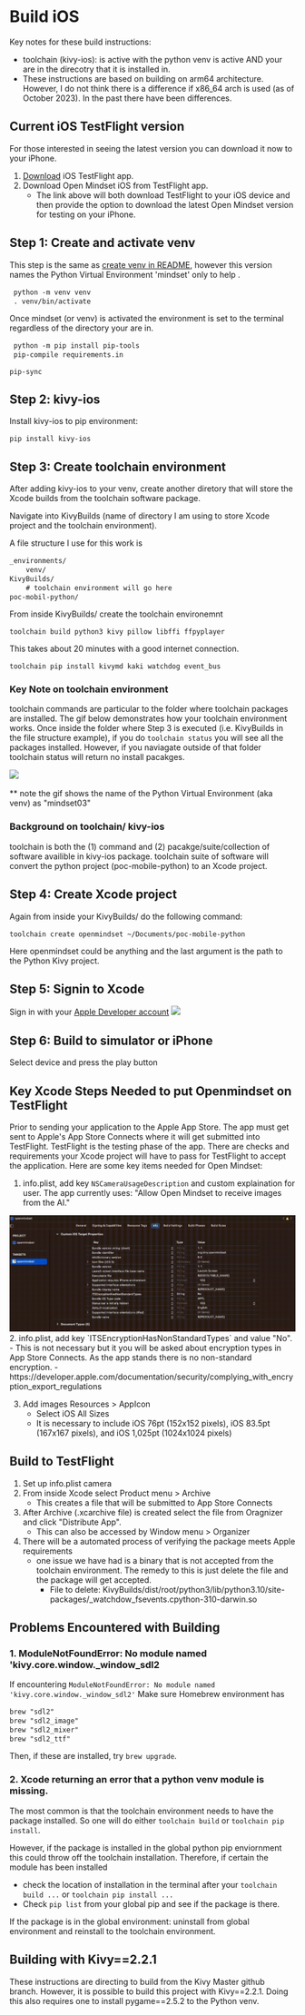 # Build iOS
Key notes for these build instructions:
- toolchain (kivy-ios): is active with the python venv is active AND your are in the direcotry that it is installed in.
- These instructions are based on building on arm64 architecture. However, I do not think there is a difference if x86_64 arch is used (as of October 2023). In the past there have been differences.

## Current iOS TestFlight version
For those interested in seeing the latest version you can download it now to your iPhone.
1. [Download](https://testflight.apple.com/join/1gCPBjbZ) iOS TestFlight app.
2. Download Open Mindset iOS from TestFlight app. 
    - The link above will both download TestFlight to your iOS device and then provide the option to download the latest Open Mindset version for testing on your iPhone.


## Step 1: Create and activate venv
This step is the same as [create venv in README](../README.md#create-venv), however this version names the Python Virtual Environment 'mindset' only to help .
```
 python -m venv venv
 . venv/bin/activate
```
Once mindset (or venv) is activated the environment is set to the terminal regardless of the directory your are in.

```
 python -m pip install pip-tools
 pip-compile requirements.in
```
```
pip-sync
```


## Step 2: kivy-ios
Install kivy-ios to pip environment:
```
pip install kivy-ios
```

## Step 3: Create toolchain environment
After adding kivy-ios to your venv, create another diretory that will store the Xcode builds from the toolchain software package.

Navigate into KivyBuilds (name of directory I am using to store Xcode project and the toolchain environment).

A file structure I use for this work is
```
_environments/
    venv/
KivyBuilds/
    # toolchain environment will go here
poc-mobil-python/
```


From inside KivyBuilds/ create the toolchain environemnt
```
toolchain build python3 kivy pillow libffi ffpyplayer 
```
This takes about 20 minutes with a good internet connection.

```
toolchain pip install kivymd kaki watchdog event_bus 
```

### Key Note on toolchain environment
toolchain commands are particular to the folder where toolchain packages are installed. The gif below demonstrates how your toolchain environment works. Once inside the folder where Step 3 is executed (i.e. KivyBuilds in the file structure example), if you do `toolchain status` you will see all the packages installed. However, if you naviagate outside of that folder toolchain status will return no install pacakges.

<img src="../stores_presence/ios_build/toolchain_env_minus5.gif"/> 

** note the gif shows the name of the Python Virtual Environment (aka venv) as "mindset03"

### Background on toolchain/ kivy-ios
toolchain is both the (1) command and (2) pacakge/suite/collection of software availible in kivy-ios package. toolchain suite of software will convert the python project (poc-mobile-python) to an Xcode project.

## Step 4: Create Xcode project
Again from inside your KivyBuilds/ do the following command:
```
toolchain create openmindset ~/Documents/poc-mobile-python
```
Here openmindset could be anything and the last argument is the path to the Python Kivy project.

## Step 5: Signin to Xcode

Sign in with your [Apple Developer account](https://developer.apple.com/programs/)
<img src="../stores_presence/ios_build/XcodeSignIn.gif" /> 

## Step 6: Build to simulator or iPhone
Select device and press the play button

## Key Xcode Steps Needed to put Openmindset on TestFlight
Prior to sending your application to the Apple App Store. The app must get sent to Apple's App Store Connects where it will get submitted into TestFlight. TestFlight is the testing phase of the app. There are checks and requirements your Xcode project will have to pass for TestFlight to accept the application. Here are some key items needed for Open Mindset:
1. info.plist, add key `NSCameraUsageDescription` and custom explaination for user. The app currently uses: "Allow Open Mindset to receive images from the AI."
<img src="../stores_presence/ios_build/info_plist.gif" /> 
2. info.plist, add key `ITSEncryptionHasNonStandardTypes` and value "No".
    - This is not necessary but it you will be asked about encryption types in App Store Connects. As the app stands there is no non-standard encryption.
    - https://developer.apple.com/documentation/security/complying_with_encryption_export_regulations

3. Add images Resources > AppIcon
    - Select iOS All Sizes
    - It is necessary to include iOS 76pt (152x152 pixels), iOS 83.5pt (167x167 pixels), and iOS 1,025pt (1024x1024 pixels)
## Build to TestFlight
1. Set up info.plist camera 
2. From inside Xcode select Product menu > Archive
    - This creates a file that will be submitted to App Store Connects
3. After Archive (.xcarchive file) is created select the file from Oragnizer and click "Distribute App".
    - This can also be accessed by Window menu > Organizer
4. There will be a automated process of verifying the package meets Apple requirements
    - one issue we have had is a binary that is not accepted from the toolchain environment. The remedy to this is just delete the file and the package will get accepted.
        - File to delete: KivyBuilds/dist/root/python3/lib/python3.10/site-packages/_watchdow_fsevents.cpython-310-darwin.so

## Problems Encountered with Building

### 1. ModuleNotFoundError: No module named 'kivy.core.window._window_sdl2
If encountering `ModuleNotFoundError: No module named 'kivy.core.window._window_sdl2'`
Make sure Homebrew environment has 
```
brew "sdl2"
brew "sdl2_image"
brew "sdl2_mixer"
brew "sdl2_ttf"
```
Then, if these are installed, try `brew upgrade`.

### 2. Xcode returning an error that a python venv module is missing.
The most common is that the toolchain environment needs to have the package installed. So one will do either `toolchain build` or `toolchain pip install`.

However, if the package is installed in the global python pip enviornment this could throw off the toolchain installation. Therefore, if certain the module has been installed
- check the location of installation in the terminal after your `toolchain build ...` or `toolchain pip install ...`
- Check `pip list` from your global pip and see if the package is there.

If the package is in the global environment: uninstall from global environment and reinstall to the toolchain environment.

## Building with Kivy==2.2.1
These instructions are directing to build from the Kivy Master github branch. However, it is possible to build this project with Kivy==2.2.1. Doing this also requires one to install pygame==2.5.2 to the Python venv.